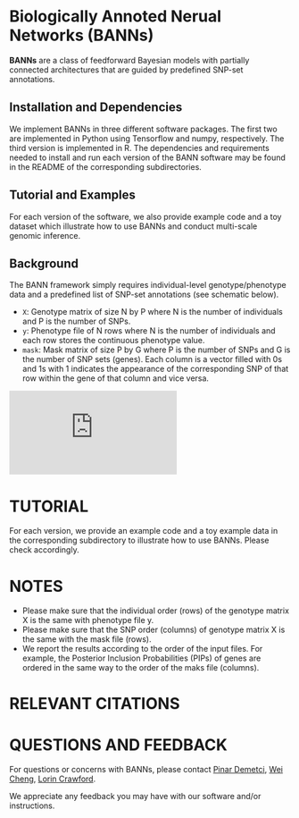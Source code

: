 # Biologically Annoted Nerual Networks (BANNs)

**BANNs** are a class of feedforward Bayesian models with partially connected architectures that are guided by predefined SNP-set annotations.
 
 ## Installation and Dependencies
 
 We implement BANNs in three different software packages. The first two are implemented in Python using Tensorflow and numpy, respectively. The third version is implemented in R. The dependencies and requirements needed to install and run each version of the BANN software may be found in the README of the corresponding subdirectories. 
 
 ## Tutorial and Examples
 
 For each version of the software, we also provide example code and a toy dataset which illustrate how to use BANNs and conduct multi-scale genomic inference. 

## Background 

The BANN framework simply requires individual-level genotype/phenotype data and a predefined list of SNP-set annotations (see schematic below). 

* `X`: Genotype matrix of size N by P where N is the number of individuals and P is the number of SNPs.
* `y`: Phenotype file of N rows where N is the number of individuals and each row stores the continuous phenotype value. 
* `mask`: Mask matrix of size P by G where P is the number of SNPs and G is the number of SNP sets (genes). Each column is a vector filled with 0s and 1s with 1 indicates the appearance of the corresponding SNP of that row within the gene of that column and vice versa.  

![alt text](https://github.com/lcrawlab/BANNs/tree/master/misc/Fig1.pdf)

# TUTORIAL
For each version, we provide an example code and a toy example data in the corresponding subdirectory to illustrate how to use BANNs. Please check accordingly.

# NOTES
* Please make sure that the individual order (rows) of the genotype matrix X is the same with phenotype file y.
* Please make sure that the SNP order (columns) of genotype matrix X is the same with the mask file (rows). 
* We report the results according to the order of the input files. For example, the Posterior Inclusion Probabilities (PIPs) of genes are ordered in the same way to the order of the maks file (columns). 

# RELEVANT CITATIONS


# QUESTIONS AND FEEDBACK
For questions or concerns with BANNs, please contact [Pinar Demetci](mailto:pinar_demetci@brown.edu), [Wei Cheng](mailto:wei_cheng1@brown.edu), [Lorin Crawford](mailto:lorin_crawford@brown.edu).

We appreciate any feedback you may have with our software and/or instructions.








